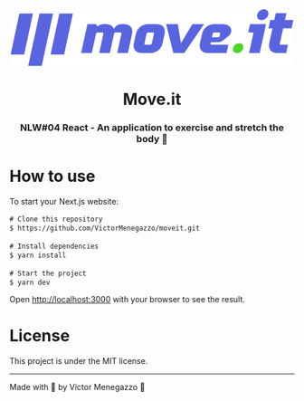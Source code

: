<div align="center">
    <img src="public/logo-full.svg" />    
</div>
<h1 align="center">Move.it</h1>
<h3 align="center">NLW#04 React - An application to exercise and stretch the body 💪</h3>

# How to use

To start your Next.js website:

```
# Clone this repository
$ https://github.com/VictorMenegazzo/moveit.git

# Install dependencies
$ yarn install

# Start the project
$ yarn dev
```

Open [http://localhost:3000](http://localhost:3000) with your browser to see the result.

# License
This project is under the MIT license.

---
 Made with 💙 by Victor Menegazzo 👋
